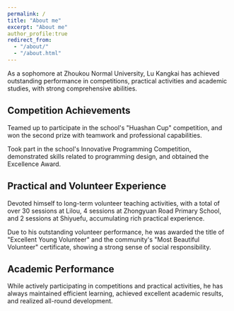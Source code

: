 ```yaml
---
permalink: /
title: "About me"
excerpt: "About me"
author_profile:true
redirect_from: 
  - "/about/"
  - "/about.html"
---
```




As a sophomore at Zhoukou Normal University, Lu Kangkai has achieved outstanding performance in competitions, practical activities and academic studies, with strong comprehensive abilities.


## Competition Achievements
Teamed up to participate in the school's "Huashan Cup" competition, and won the second prize with teamwork and professional capabilities.

Took part in the school's Innovative Programming Competition, demonstrated skills related to programming design, and obtained the Excellence Award.

## Practical and Volunteer Experience
Devoted himself to long-term volunteer teaching activities, with a total of over 30 sessions at Lilou, 4 sessions at Zhongyuan Road Primary School, and 2 sessions at Shiyuefu, accumulating rich practical experience.

Due to his outstanding volunteer performance, he was awarded the title of "Excellent Young Volunteer" and the community's "Most Beautiful Volunteer" certificate, showing a strong sense of social responsibility.

## Academic Performance
While actively participating in competitions and practical activities, he has always maintained efficient learning, achieved excellent academic results, and realized all-round development.
